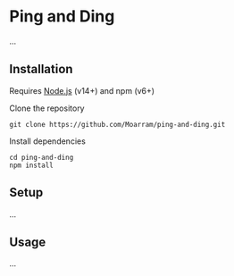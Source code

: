 # Ping and Ding
...

## Installation
Requires [Node.js](https://nodejs.org/en/download/) (v14+) and npm (v6+)

Clone the repository
```
git clone https://github.com/Moarram/ping-and-ding.git
```

Install dependencies
```
cd ping-and-ding
npm install
```

## Setup
...

## Usage
...